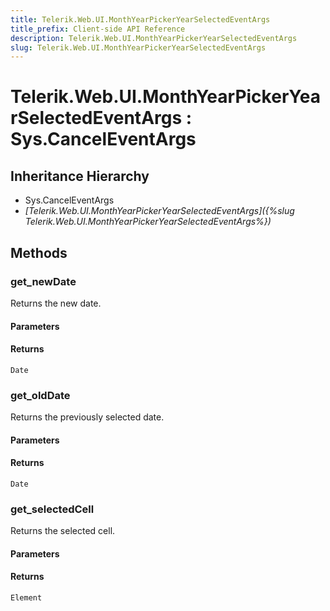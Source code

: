 ```yaml
---
title: Telerik.Web.UI.MonthYearPickerYearSelectedEventArgs
title_prefix: Client-side API Reference
description: Telerik.Web.UI.MonthYearPickerYearSelectedEventArgs
slug: Telerik.Web.UI.MonthYearPickerYearSelectedEventArgs
---
```


# Telerik.Web.UI.MonthYearPickerYearSelectedEventArgs : Sys.CancelEventArgs 

## Inheritance Hierarchy

* Sys.CancelEventArgs
* *[Telerik.Web.UI.MonthYearPickerYearSelectedEventArgs]({%slug Telerik.Web.UI.MonthYearPickerYearSelectedEventArgs%})*


## Methods

###  get_newDate

Returns the new date.

#### Parameters

#### Returns

`Date` 

### get_oldDate

Returns the previously selected date.

#### Parameters

#### Returns

`Date` 

### get_selectedCell

Returns the selected cell.

#### Parameters

#### Returns

`Element` 




